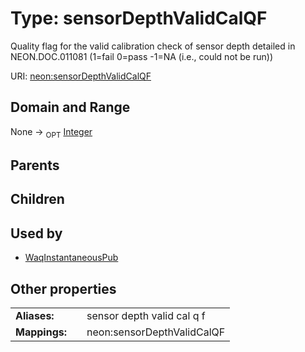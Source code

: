 
# Type: sensorDepthValidCalQF


Quality flag for the valid calibration check of sensor depth detailed in NEON.DOC.011081 (1=fail 0=pass -1=NA (i.e., could not be run))

URI: [neon:sensorDepthValidCalQF](https://data.neonscience.org/sensorDepthValidCalQF)


## Domain and Range

None ->  <sub>OPT</sub> [Integer](types/Integer.md)

## Parents


## Children


## Used by

 * [WaqInstantaneousPub](WaqInstantaneousPub.md)

## Other properties

|  |  |  |
| --- | --- | --- |
| **Aliases:** | | sensor depth valid cal q f |
| **Mappings:** | | neon:sensorDepthValidCalQF |

